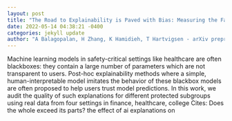 ```yaml
--- 
layout: post 
title: "The Road to Explainability is Paved with Bias: Measuring the Fairness of Explanations" 
date: 2022-05-14 04:38:21 -0400 
categories: jekyll update 
author: "A Balagopalan, H Zhang, K Hamidieh, T Hartvigsen - arXiv preprint arXiv , 2022" 
--- 
```

Machine learning models in safety-critical settings like healthcare are often blackboxes: they contain a large number of parameters which are not transparent to users. Post-hoc explainability methods where a simple, human-interpretable model imitates the behavior of these blackbox models are often proposed to help users trust model predictions. In this work, we audit the quality of such explanations for different protected subgroups using real data from four settings in finance, healthcare, college Cites: Does the whole exceed its parts? the effect of ai explanations on